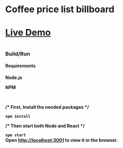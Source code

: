 <h1>Coffee price list billboard</1>

<h1><a href="https://coffee-1cc19.firebaseapp.com">Live Demo</a><h1>

<h3>Build/Run</h3>
<h4>Requirements<h4>
<p>Node.js</p>
<p>NPM</p>
  <br>
<p>/* First, Install the needed packages */</p>
  
<code>npm install</code>
<br>
<p>/* Then start both Node and React */</p>
<code>npm start</code>
<br>
Open <a href="http://localhost:3001">http://localhost:3001</a> to view it in the browser.
